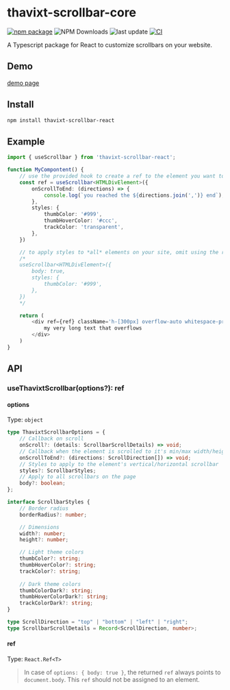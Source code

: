 # thavixt-scrollbar-core

[![npm package](https://img.shields.io/npm/v/@thavixt/scrollbar-react)](https://www.npmjs.com/package/@thavixt/scrollbar-react)
![NPM Downloads](https://img.shields.io/npm/dm/@thavixt/scrollbar-react)
![last update](https://img.shields.io/npm/last-update/@thavixt/scrollbar-react)
[![CI](https://github.com/thavixt/thavixt/actions/workflows/scrollbar.yml/badge.svg)](https://github.com/thavixt/thavixt/actions/workflows/scrollbar.yml)

A Typescript package for React to customize scrollbars on your website.

## Demo

[demo page](https://demo-thavixt-scrollbar-react.vercel.app/)

## Install

```bash
npm install thavixt-scrollbar-react
```

## Example

```ts
import { useScrollbar } from 'thavixt-scrollbar-react';

function MyCompontent() {
	// use the provided hook to create a ref to the element you want to customize
	const ref = useScrollbar<HTMLDivElement>({
		onScrollToEnd: (directions) => {
			console.log(`you reached the ${directions.join(',')} end`);
		},
		styles: {
			thumbColor: '#999',
			thumbHoverColor: '#ccc',
			trackColor: 'transparent',
		},
	})

	// to apply styles to *all* elements on your site, omit using the returned `ref`
	/*
	useScrollbar<HTMLDivElement>({
		body: true,
		styles: {
			thumbColor: '#999',
		},
	})
	*/

	return (
		<div ref={ref} className='h-[300px] overflow-auto whitespace-pre'>
			my very long text that overflows
		</div>
	)
}
```

## API

### useThavixtScrollbar(options?): ref

#### options

Type: `object`

```ts
type ThavixtScrollbarOptions = {
	// Callback on scroll
	onScroll?: (details: ScrollbarScrollDetails) => void;
	// Callback when the element is scrolled to it's min/max width/height
	onScrollToEnd?: (directions: ScrollDirection[]) => void;
	// Styles to apply to the element's vertical/horizontal scrollbar
	styles?: ScrollbarStyles;
	// Apply to all scrollbars on the page
	body?: boolean;
};

interface ScrollbarStyles {
	// Border radius
	borderRadius?: number;

	// Dimensions
	width?: number;
	height?: number;

	// Light theme colors
	thumbColor?: string;
	thumbHoverColor?: string;
	trackColor?: string;
	
	// Dark theme colors
	thumbColorDark?: string;
	thumbHoverColorDark?: string;
	trackColorDark?: string;
}

type ScrollDirection = "top" | "bottom" | "left" | "right";
type ScrollbarScrollDetails = Record<ScrollDirection, number>;
```

#### ref

Type: `React.Ref<T>`

> In case of `options: { body: true }`, the returned `ref` always points to `document.body`. This `ref` should not be assigned to an element.
